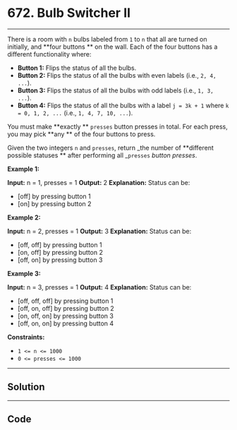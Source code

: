 # 672. Bulb Switcher II

---

There is a room with `n` bulbs labeled from `1` to `n` that all are turned on initially, and **four buttons ** on the wall. Each of the four buttons has a different functionality where:

  * **Button 1:** Flips the status of all the bulbs.
  * **Button 2:** Flips the status of all the bulbs with even labels (i.e., `2, 4, ...`).
  * **Button 3:** Flips the status of all the bulbs with odd labels (i.e., `1, 3, ...`).
  * **Button 4:** Flips the status of all the bulbs with a label `j = 3k + 1` where `k = 0, 1, 2, ...` (i.e., `1, 4, 7, 10, ...`).



You must make **exactly ** `presses` button presses in total. For each press, you may pick **any ** of the four buttons to press.

Given the two integers `n` and `presses`, return _the number of **different possible statuses ** after performing all _`presses` _button presses_.

 

**Example 1:**


**Input:** n = 1, presses = 1
**Output:** 2
**Explanation:** Status can be:
- [off] by pressing button 1
- [on] by pressing button 2


**Example 2:**


**Input:** n = 2, presses = 1
**Output:** 3
**Explanation:** Status can be:
- [off, off] by pressing button 1
- [on, off] by pressing button 2
- [off, on] by pressing button 3


**Example 3:**


**Input:** n = 3, presses = 1
**Output:** 4
**Explanation:** Status can be:
- [off, off, off] by pressing button 1
- [off, on, off] by pressing button 2
- [on, off, on] by pressing button 3
- [off, on, on] by pressing button 4


 

**Constraints:**

  * `1 <= n <= 1000`
  * `0 <= presses <= 1000`

---

## Solution



---

## Code
```python


```